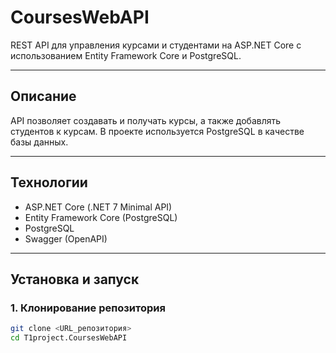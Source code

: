 # CoursesWebAPI

REST API для управления курсами и студентами на ASP.NET Core с использованием Entity Framework Core и PostgreSQL.

---

## Описание

API позволяет создавать и получать курсы, а также добавлять студентов к курсам. В проекте используется PostgreSQL в качестве базы данных.

---

## Технологии

- ASP.NET Core (.NET 7 Minimal API)  
- Entity Framework Core (PostgreSQL)  
- PostgreSQL  
- Swagger (OpenAPI)  

---

## Установка и запуск

### 1. Клонирование репозитория

```bash
git clone <URL_репозитория>
cd T1project.CoursesWebAPI
